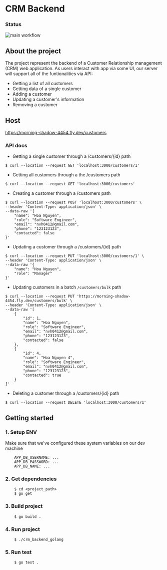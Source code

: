 <!-- END doctoc generated TOC please keep comment here to allow auto update -->

# CRM Backend

### Status

![main workflow](https://github.com/nvh0412/crm_backend_golang/actions/workflows/go.yml/badge.svg)

## About the project

The project represent the backend of a Customer Relationship management (CRM) web application. As users interact with app via some UI, our server will support all of the funtionalities via API:

- Getting a list of all customers
- Getting data of a single customer
- Adding a customer
- Updating a customer's information
- Removing a customer

## Host

https://morning-shadow-4454.fly.dev/customers

### API docs

- Getting a single customer through a /customers/{id} path
```
$ curl --location --request GET 'localhost:3000/customers/1'
```

- Getting all customers through a the /customers path
```
$ curl --location --request GET 'localhost:3000/customers'
```

- Creating a customer through a /customers path
```
$ curl --location --request POST 'localhost:3000/customers' \
--header 'Content-Type: application/json' \
--data-raw '{
    "name": "Hoa Nguyen",
    "role": "Software Engineer",
    "email": "nvh0412@gmail.com",
    "phone": "123123123",
    "contacted": false
}'
```

- Updating a customer through a /customers/{id} path
```
$ curl --location --request PUT 'localhost:3000/customers/1' \
--header 'Content-Type: application/json' \
--data-raw '{
    "name": "Hoa Nguyen",
    "role": "Manager"
}'

```

- Updating customers in a batch `/customers/bulk` path
```
$ curl --location --request PUT 'https://morning-shadow-4454.fly.dev/customers/bulk' \
--header 'Content-Type: application/json' \
--data-raw '[
    {
        "id": 1,
        "name": "Hoa Nguyen",
        "role": "Software Engineer",
        "email": "nvh0412@gmail.com",
        "phone": "123123123",
        "contacted": false
    },
    {
        "id": 4,
        "name": "Hoa Nguyen 4",
        "role": "Software Engineer",
        "email": "nvh0412@gmail.com",
        "phone": "123123123",
        "contacted": true
    }
]'
```

- Deleting a customer through a /customers/{id} path
```
$ curl --location --request DELETE 'localhost:3000/customers/1'
```

## Getting started

### 1. Setup ENV

Make sure that we've configured these system variables on our dev machine
```
    APP_DB_USERNAME: ...
    APP_DB_PASSWORD: ...
    APP_DB_NAME: ...
```

### 2. Get dependencies

```
    $ cd <project_path>
    $ go get
```

### 3. Build project

```
    $ go build .
```

### 4. Run project

```
    $ ./crm_backend_golang
```

### 5. Run test

```
    $ go test .
```


